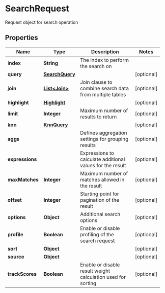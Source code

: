 

# SearchRequest

Request object for search operation

## Properties

| Name | Type | Description | Notes |
|------------ | ------------- | ------------- | -------------|
|**index** | **String** | The index to perform the search on |  |
|**query** | [**SearchQuery**](SearchQuery.md) |  |  [optional] |
|**join** | [**List&lt;Join&gt;**](Join.md) | Join clause to combine search data from multiple tables |  [optional] |
|**highlight** | [**Highlight**](Highlight.md) |  |  [optional] |
|**limit** | **Integer** | Maximum number of results to return |  [optional] |
|**knn** | [**KnnQuery**](KnnQuery.md) |  |  [optional] |
|**aggs** |  | Defines aggregation settings for grouping results |  [optional] |
|**expressions** |  | Expressions to calculate additional values for the result |  [optional] |
|**maxMatches** | **Integer** | Maximum number of matches allowed in the result |  [optional] |
|**offset** | **Integer** | Starting point for pagination of the result |  [optional] |
|**options** | **Object** | Additional search options |  [optional] |
|**profile** | **Boolean** | Enable or disable profiling of the search request |  [optional] |
|**sort** | **Object** |  |  [optional] |
|**source** | **Object** |  |  [optional] |
|**trackScores** | **Boolean** | Enable or disable result weight calculation used for sorting |  [optional] |



